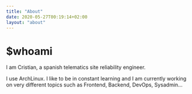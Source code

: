 ```yaml
---
title: "About"
date: 2020-05-27T00:19:14+02:00
layout: "about"
---
```

# $whoami

I am Cristian, a spanish telematics site reliability engineer.

I use ArchLinux. I like to be in constant learning and I am currently working on very different topics such as Frontend, Backend, DevOps, Sysadmin...
